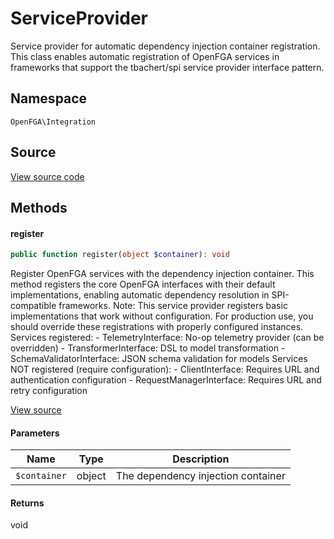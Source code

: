 # ServiceProvider

Service provider for automatic dependency injection container registration. This class enables automatic registration of OpenFGA services in frameworks that support the tbachert/spi service provider interface pattern.

## Namespace
`OpenFGA\Integration`

## Source
[View source code](https://github.com/evansims/openfga-php/blob/main/src/Integration/ServiceProvider.php)





## Methods

                        
#### register


```php
public function register(object $container): void
```

Register OpenFGA services with the dependency injection container. This method registers the core OpenFGA interfaces with their default implementations, enabling automatic dependency resolution in SPI-compatible frameworks. Note: This service provider registers basic implementations that work without configuration. For production use, you should override these registrations with properly configured instances. Services registered: - TelemetryInterface: No-op telemetry provider (can be overridden) - TransformerInterface: DSL to model transformation - SchemaValidatorInterface: JSON schema validation for models Services NOT registered (require configuration): - ClientInterface: Requires URL and authentication configuration - RequestManagerInterface: Requires URL and retry configuration

[View source](https://github.com/evansims/openfga-php/blob/main/src/Integration/ServiceProvider.php#L45)

#### Parameters
| Name | Type | Description |
|------|------|-------------|
| `$container` | object | The dependency injection container |

#### Returns
void

